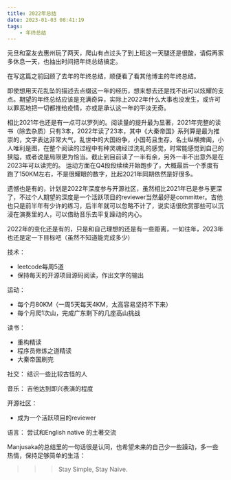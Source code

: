 ```yaml
---
title: 2022年总结
date: 2023-01-03 08:41:19
tags:
    - 年终总结
---
```

元旦和室友去惠州玩了两天，爬山有点过头了到上班这一天腿还是很酸，请假再家多休息一天，也抽出时间把年终总结搞定。

在写这篇之前回顾了去年的年终总结，顺便看了看其他博主的年终总结。

即使想用天花乱坠的描述去点缀这一年的经历，想来想去还是找不出可以炫耀的支点。期望的年终总结应该是充满奇异，实际上2022年什么大事也没发生，或许可以罪恶地把一切都推给疫情，亦或是承认这一年的平淡无奇。

相比2021年也还是有一点可以罗列的。阅读量的提升最为显著，2021年完整的读书（除去杂质）只有3本，2022年读了23本，其中《大秦帝国》系列算是最为推崇的，文字表达非常大气，乱世中的大国纷争，小国苟且生存，名士纵横捭阖，小人唯利是图，在整个阅读的过程中有种灵魂经过洗礼的感觉，时常能感觉到自己的狭隘，或者说是局限更为恰当。截止到目前读了一半有余，另外一半不出意外是在2023年可以读完的。
运动方面在Q4段段续续开始跑步了，大概最后一个季度有跑了150KM左右，不是很耀眼的数字，比起2021年同期依然是好很多。

遗憾也是有的，计划是2022年深度参与开源社区，虽然相比2021年已是参与更深了，不过个人期望的深度是一个活跃项目的reviewer当然最好是committer。吉他也只是前半年有少许的练习，后半年就可以忽略不计了，说实话很欣赏那些可以沉浸在演奏里的人，可以借助音乐去平复躁动的内心。

2022年的变化还是有的，只是和自己理想的还是有一些距离，一如往年，2023年也还是定一下目标吧（虽然不知道能完成多少）

技术：
- leetcode每周5道
- 保持每天的开源项目源码阅读，作出文字的输出

运动：
- 每个月80KM（一周5天每天4KM，太高容易坚持不下来）
- 每个月爬1次山，完成广东剩下的几座高山挑战

读书：
- 重构精读
- 程序员修炼之道精读
- 大秦帝国刷完

社交：
结识一些比较古怪的人

音乐：
吉他达到即兴表演的程度

开源社区：
- 成为一个活跃项目的reviewer

语言：
尝试和English native 的土著交流

Manjusaka的总结里的一句话很是认同，也希望未来的自己少一些躁动，多一些热情，保持足够简单的生活：

>>>Stay Simple, Stay Naive.
